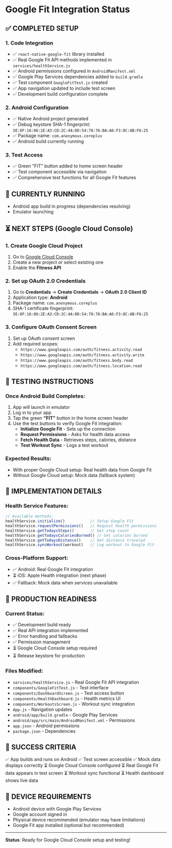# Google Fit Integration Status

## ✅ COMPLETED SETUP

### 1. Code Integration
- ✅ `react-native-google-fit` library installed
- ✅ Real Google Fit API methods implemented in `services/healthService.js`
- ✅ Android permissions configured in `AndroidManifest.xml`
- ✅ Google Play Services dependencies added to `build.gradle`
- ✅ Test component `GoogleFitTest.js` created
- ✅ App navigation updated to include test screen
- ✅ Development build configuration complete

### 2. Android Configuration
- ✅ Native Android project generated
- ✅ Debug keystore SHA-1 fingerprint: `5E:8F:16:06:2E:A3:CD:2C:4A:0D:54:78:76:BA:A6:F3:8C:AB:F6:25`
- ✅ Package name: `com.anonymous.coreplus`
- ✅ Android build currently running

### 3. Test Access
- ✅ Green "FIT" button added to home screen header
- ✅ Test component accessible via navigation
- ✅ Comprehensive test functions for all Google Fit features

## 🔄 CURRENTLY RUNNING
- Android app build in progress (dependencies resolving)
- Emulator launching

## ⏳ NEXT STEPS (Google Cloud Console)

### 1. Create Google Cloud Project
1. Go to [Google Cloud Console](https://console.cloud.google.com/)
2. Create a new project or select existing one
3. Enable the **Fitness API**

### 2. Set up OAuth 2.0 Credentials
1. Go to **Credentials** → **Create Credentials** → **OAuth 2.0 Client ID**
2. Application type: **Android**
3. Package name: `com.anonymous.coreplus`
4. SHA-1 certificate fingerprint: `5E:8F:16:06:2E:A3:CD:2C:4A:0D:54:78:76:BA:A6:F3:8C:AB:F6:25`

### 3. Configure OAuth Consent Screen
1. Set up OAuth consent screen
2. Add required scopes:
   - `https://www.googleapis.com/auth/fitness.activity.read`
   - `https://www.googleapis.com/auth/fitness.activity.write`
   - `https://www.googleapis.com/auth/fitness.body.read`
   - `https://www.googleapis.com/auth/fitness.location.read`

## 🧪 TESTING INSTRUCTIONS

### Once Android Build Completes:
1. App will launch in emulator
2. Log in to your app
3. Tap the green **"FIT"** button in the home screen header
4. Use the test buttons to verify Google Fit integration:
   - **Initialize Google Fit** - Sets up the connection
   - **Request Permissions** - Asks for health data access
   - **Fetch Health Data** - Retrieves steps, calories, distance
   - **Test Workout Sync** - Logs a test workout

### Expected Results:
- With proper Google Cloud setup: Real health data from Google Fit
- Without Google Cloud setup: Mock data (fallback system)

## 🔧 IMPLEMENTATION DETAILS

### Health Service Features:
```javascript
// Available methods:
healthService.initialize()           // Setup Google Fit
healthService.requestPermissions()   // Request health permissions
healthService.getTodaysSteps()       // Get step count
healthService.getTodaysCaloriesBurned() // Get calories burned
healthService.getTodaysDistance()    // Get distance traveled
healthService.syncWorkout(workout)   // Log workout to Google Fit
```

### Cross-Platform Support:
- ✅ Android: Real Google Fit integration
- ⏳ iOS: Apple Health integration (next phase)
- ✅ Fallback: Mock data when services unavailable

## 🚀 PRODUCTION READINESS

### Current Status:
- ✅ Development build ready
- ✅ Real API integration implemented
- ✅ Error handling and fallbacks
- ✅ Permission management
- ⏳ Google Cloud Console setup required
- ⏳ Release keystore for production

### Files Modified:
- `services/healthService.js` - Real Google Fit API integration
- `components/GoogleFitTest.js` - Test interface
- `components/DashboardScreen.js` - Test access button
- `components/HealthDashboard.js` - Health metrics UI
- `components/WorkoutsScreen.js` - Workout sync integration
- `App.js` - Navigation updates
- `android/app/build.gradle` - Google Play Services
- `android/app/src/main/AndroidManifest.xml` - Permissions
- `app.json` - Android permissions
- `package.json` - Dependencies

## 🎯 SUCCESS CRITERIA

✅ App builds and runs on Android
✅ Test screen accessible
✅ Mock data displays correctly
⏳ Google Cloud Console configured
⏳ Real Google Fit data appears in test screen
⏳ Workout sync functional
⏳ Health dashboard shows live data

## 📱 DEVICE REQUIREMENTS

- Android device with Google Play Services
- Google account signed in
- Physical device recommended (emulator may have limitations)
- Google Fit app installed (optional but recommended)

---

**Status**: Ready for Google Cloud Console setup and testing!
